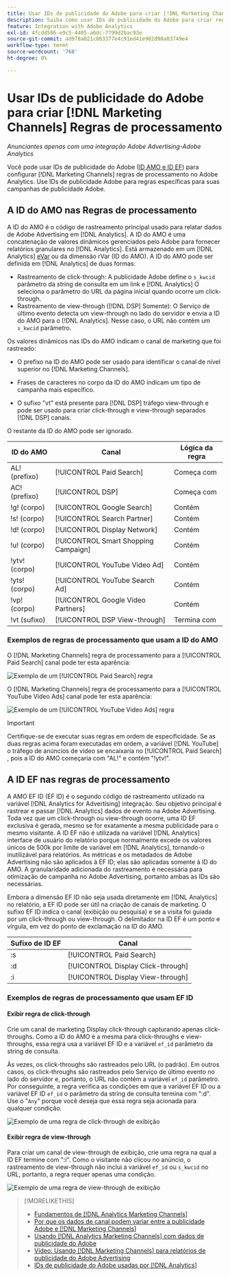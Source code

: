 ```yaml
---
title: Usar IDs de publicidade do Adobe para criar [!DNL Marketing Channels] Regras
description: Saiba como usar IDs de publicidade do Adobe para criar regras de processamento para [!DNL Analytics Marketing Channels].
feature: Integration with Adobe Analytics
exl-id: 4fcdd586-e9c5-4405-a6dc-7799d2bac93e
source-git-commit: ad978a021c063377e4c91ed41e902d98a03749e4
workflow-type: tm+mt
source-wordcount: '768'
ht-degree: 0%

---
```


# Usar IDs de publicidade do Adobe para criar [!DNL Marketing Channels] Regras de processamento

*Anunciantes apenas com uma integração Adobe Advertising-Adobe Analytics*

Você pode usar IDs de publicidade do Adobe ([ID AMO e ID EF](../ids.md)) para configurar [!DNL Marketing Channels] regras de processamento no Adobe Analytics. Use IDs de publicidade Adobe para regras específicas para suas campanhas de publicidade Adobe.

## A ID do AMO nas Regras de processamento

A ID do AMO é o código de rastreamento principal usado para relatar dados de Adobe Advertising em [!DNL Analytics]. A ID do AMO é uma concatenação de valores dinâmicos gerenciados pelo Adobe para fornecer relatórios granulares no [!DNL Analytics]. Está armazenado em um [!DNL Analytics] [eVar](https://experienceleague.adobe.com/docs/analytics/components/dimensions/evar.html) ou da dimensão rVar (ID do AMO). A ID do AMO pode ser definida em [!DNL Analytics] de duas formas:

* Rastreamento de click-through: A publicidade Adobe define o `s_kwcid` parâmetro da string de consulta em um link e [!DNL Analytics] O seleciona o parâmetro do URL da página inicial quando ocorre um click-through.
* Rastreamento de view-through ([!DNL DSP] Somente): O Serviço de último evento detecta um view-through no lado do servidor e envia a ID do AMO para o [!DNL Analytics]. Nesse caso, o URL não contém um `s_kwcid` parâmetro.

Os valores dinâmicos nas IDs do AMO indicam o canal de marketing que foi rastreado:

* O prefixo na ID do AMO pode ser usado para identificar o canal de nível superior no [!DNL Marketing Channels].

* Frases de caracteres no corpo da ID do AMO indicam um tipo de campanha mais específico.

* O sufixo &quot;vt&quot; está presente para [!DNL DSP] tráfego view-through e pode ser usado para criar click-through e view-through separados [!DNL DSP] canais.

O restante da ID do AMO pode ser ignorado.

| ID do AMO | Canal | Lógica da regra |
|--------|---------|--------------------|
| AL! (prefixo) | [!UICONTROL Paid Search] | Começa com |
| AC! (prefixo) | [!UICONTROL DSP] | Começa com |
| !g! (corpo) | [!UICONTROL Google Search] | Contém |
| !s! (corpo) | [!UICONTROL Search Partner] | Contém |
| !d! (corpo) | [!UICONTROL Display Network] | Contém |
| !u! (corpo) | [!UICONTROL Smart Shopping Campaign] | Contém |
| !ytv! (corpo) | [!UICONTROL YouTube Video Ad] | Contém |
| !yts! (corpo) | [!UICONTROL YouTube Search Ad] | Contém |
| !vp! (corpo) | [!UICONTROL Google Video Partners] | Contém |
| !vt (sufixo) | [!UICONTROL DSP View-through] | Termina com |

### Exemplos de regras de processamento que usam a ID do AMO

O [!DNL Marketing Channels] regra de processamento para a [!UICONTROL Paid Search] canal pode ter esta aparência:

![Exemplo de um [!UICONTROL Paid Search] regra](/help/integrations/assets/a4adc-mc-rule-paidsearch.png)

O [!DNL Marketing Channels] regra de processamento para a [!UICONTROL YouTube Video Ads] canal pode ter esta aparência:

![Exemplo de um [!UICONTROL YouTube Video Ads] regra](/help/integrations/assets/a4adc-mc-rule-youtube-video.png)

>[!IMPORTANT]
>
> Certifique-se de executar suas regras em ordem de especificidade. Se as duas regras acima foram executadas em ordem, a variável [!DNL YouTube] o tráfego de anúncios de vídeo se encaixaria no [!UICONTROL Paid Search] , pois a ID do AMO começaria com &quot;AL!&quot; e contém &quot;!ytv!&quot;.

## A ID EF nas regras de processamento

A AMO EF ID (EF ID) é o segundo código de rastreamento utilizado na variável [!DNL Analytics for Advertising] integração. Seu objetivo principal é rastrear e passar [!DNL Analytics] dados de evento na Adobe Advertising. Toda vez que um click-through ou view-through ocorre, uma ID EF exclusiva é gerada, mesmo se for exatamente a mesma publicidade para o mesmo visitante. A ID EF não é utilizada na variável [!DNL Analytics] interface de usuário do relatório porque normalmente excede os valores únicos de 500k por limite de variável em [!DNL Analytics], tornando-o inutilizável para relatórios. As métricas e os metadados de Adobe Advertising não são aplicados à EF ID; elas são aplicadas somente à ID do AMO. A granularidade adicionada do rastreamento é necessária para otimização de campanha no Adobe Advertising, portanto ambas as IDs são necessárias.

Embora a dimensão EF ID não seja usada diretamente em [!DNL Analytics] no relatório, a EF ID pode ser útil na criação de canais de marketing. O sufixo EF ID indica o canal (exibição ou pesquisa) e se a visita foi guiada por um click-through ou view-through. O delimitador na ID EF é um ponto e vírgula, em vez do ponto de exclamação na ID do AMO.

| Sufixo de ID EF | Canal |
|-------|---------|
| :s | [!UICONTROL Paid Search] |
| :d | [!UICONTROL Display Click-through] |
| :i | [!UICONTROL Display View-through] |

### Exemplos de regras de processamento que usam EF ID

#### Exibir regra de click-through

Crie um canal de marketing Display click-through capturando apenas click-throughs. Como a ID do AMO é a mesma para click-throughs e view-throughs, essa regra usa a variável EF ID e a variável `ef_id` parâmetro da string de consulta.

Às vezes, os click-throughs são rastreados pelo URL (o padrão). Em outros casos, os click-throughs são rastreados pelo Serviço de último evento no lado do servidor e, portanto, o URL não contém a variável `ef_id` parâmetro. Por conseguinte, a regra verifica as condições em que a variável EF ID ou a variável EF ID `ef_id` o parâmetro da string de consulta termina com &quot;:d&quot;. Use o &quot;`Any`&quot; porque você deseja que essa regra seja acionada para qualquer condição.

![Exemplo de uma regra de click-through de exibição](/help/integrations/assets/a4adc-mc-rule-display-ct.png)

#### Exibir regra de view-through

Para criar um canal de view-through de exibição, crie uma regra na qual a ID EF termine com &quot;:i&quot;. Como o visitante não clicou no anúncio, o rastreamento de view-through não inclui a variável `ef_id` ou `s_kwcid` no URL, portanto, a regra requer apenas uma condição.

![Exemplo de uma regra de view-through de exibição](/help/integrations/assets/a4adc-mc-rule-display-vt.png)

>[!MORELIKETHIS]
>
>* [Fundamentos de [!DNL Analytics Marketing Channels]](mc-overview.md)
>* [Por que os dados de canal podem variar entre a publicidade Adobe e [!DNL Marketing Channels]](mc-data-variances.md)
>* [Usando [!DNL Analytics Marketing Channels] com dados de publicidade do Adobe](mc-ac-data.md)
>* [Vídeo: Usando [!DNL Marketing Channels] para relatórios de publicidade do Adobe Advertising](https://experienceleague.adobe.com/docs/advertising-cloud-learn/tutorials/analytics/analytics-reporting-a4adc.html)
>* [IDs de publicidade do Adobe usadas por [!DNL Analytics]](/help/integrations/analytics/ids.md)


